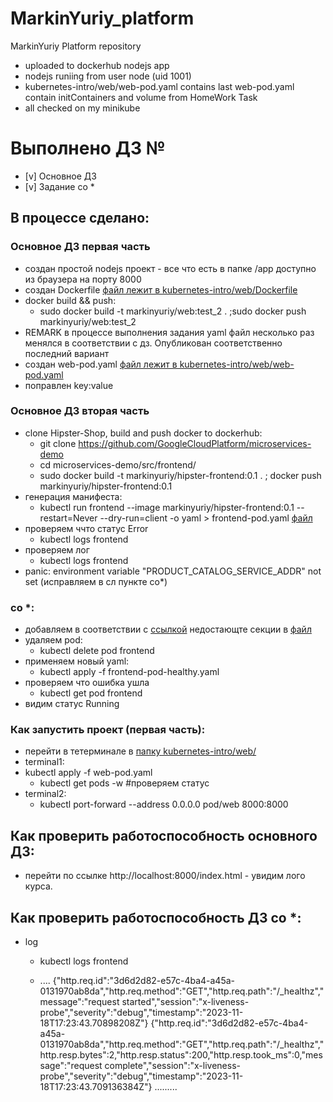 # MarkinYuriy_platform
MarkinYuriy Platform repository
    
 - uploaded to dockerhub nodejs app 
 - nodejs runiing from user node (uid 1001)
 - kubernetes-intro/web/web-pod.yaml contains last web-pod.yaml contain initContainers and volume from HomeWork Task
 - all checked on my minikube

# Выполнено ДЗ №

- [v] Основное ДЗ
- [v] Задание со *

## В процессе сделано:
### Основное ДЗ первая часть 
- создан простой nodejs проект - все что есть в папке /app доступно из браузера на порту 8000
- создан Dockerfile [файл лежит в kubernetes-intro/web/Dockerfile](kubernetes-intro/web/Dockerfile)
- docker build  && push:
  - sudo docker build -t markinyuriy/web:test_2 . ;sudo  docker push markinyuriy/web:test_2
- REMARK в процессе выполнения задания yaml файл несколько раз менялся в соответствии с дз. Опубликован соответственно последний вариант
- создан web-pod.yaml [файл лежит в kubernetes-intro/web/web-pod.yaml](kubernetes-intro/web/web-pod.yaml)
- поправлен key:value    
### Основное ДЗ вторая  часть
- clone Hipster-Shop, build and push docker to dockerhub:
  - git clone https://github.com/GoogleCloudPlatform/microservices-demo
  - cd microservices-demo/src/frontend/
  - sudo docker build -t markinyuriy/hipster-frontend:0.1 . ; docker push markinyuriy/hipster-frontend:0.1
- генерация манифестa:
  - kubectl run frontend --image  markinyuriy/hipster-frontend:0.1 --restart=Never --dry-run=client -o yaml > frontend-pod.yaml
    [файл](/kubernetes-intro/frontend/frontend-pod.yaml) 
- проверяем ччто статус Error
  - kubectl logs frontend
- проверяем лог 
  -  kubectl   logs  frontend 
- panic: environment variable "PRODUCT_CATALOG_SERVICE_ADDR" not set (исправляем в сл пункте со*)

### со *:
- добавляем в соответствии с [ссылкой](https://github.com/GoogleCloudPlatform/microservices-demo/blob/master/kubernetes-manifests/frontend.yaml) недостающте секции в 
 [файл](/kubernetes-intro/frontend/frontend-pod-healthy.yaml)
- удаляем pod:
  - kubectl delete pod frontend
- применяем новый yaml:
  - kubectl apply -f frontend-pod-healthy.yaml
- проверяем что ошибка ушла 
  - kubectl  get  pod frontend
- видим статус Running
### Как запустить проект (первая часть):
- перейти в тетерминале в [папку kubernetes-intro/web/](kubernetes-intro/web)
-  terminal1:
  - kubectl apply -f web-pod.yaml
    - kubectl get pods -w #проверяем статус
  - terminal2:
    - kubectl port-forward --address 0.0.0.0 pod/web 8000:8000


## Как проверить работоспособность основного ДЗ:
- перейти по ссылке http://localhost:8000/index.html - увидим лого курса.
## Как проверить работоспособность ДЗ со *:
- log
  -  kubectl   logs  frontend

  - ....
  {"http.req.id":"3d6d2d82-e57c-4ba4-a45a-0131970ab8da","http.req.method":"GET","http.req.path":"/_healthz","message":"request started","session":"x-liveness-probe","severity":"debug","timestamp":"2023-11-18T17:23:43.70898208Z"}
  {"http.req.id":"3d6d2d82-e57c-4ba4-a45a-0131970ab8da","http.req.method":"GET","http.req.path":"/_healthz","http.resp.bytes":2,"http.resp.status":200,"http.resp.took_ms":0,"message":"request complete","session":"x-liveness-probe","severity":"debug","timestamp":"2023-11-18T17:23:43.709136384Z"}
.........